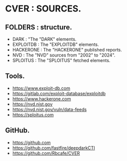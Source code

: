 # CVER : SOURCES.

## FOLDERS : structure.

- DARK : "The "DARK" elements.
- EXPLOITDB : The "EXPLOITDB" elements.
- HACKERONE : The "HACKERONE" published reports.
- NVD : The "NVD" sources from "2002" to "2024".
- SPLOITUS : The "SPLOITUS" fetched elements.

## Tools.

- https://www.exploit-db.com
- https://gitlab.com/exploit-database/exploitdb
- https://www.hackerone.com
- https://nvd.nist.gov
- https://nvd.nist.gov/vuln/data-feeds
- https://sploitus.com

## GitHub.

- https://github.com
- https://github.com/fastfire/deepdarkCTI
- https://github.com/Rbcafe/CVER
